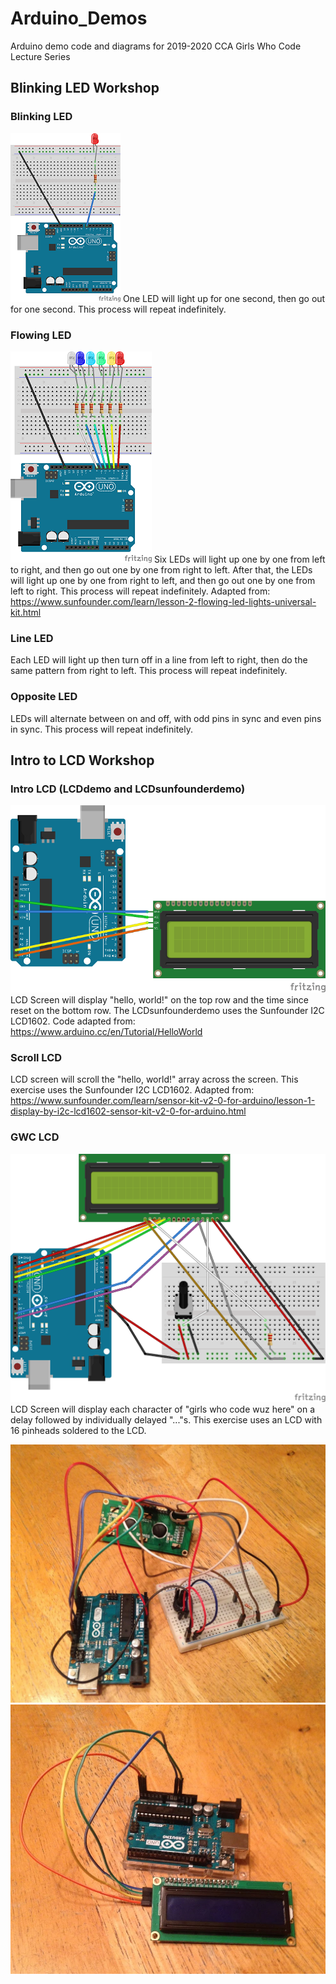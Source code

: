 # Arduino_Demos
 Arduino demo code and diagrams for 2019-2020 CCA Girls Who Code Lecture Series


## Blinking LED Workshop

### Blinking LED
![Blinking LED Diagram](/ImagesDiagrams/blinkingLEDdemo_bb.png)
One LED will light up for one second, then go out for one second. This process will repeat indefinitely.

### Flowing LED
![Flowing LED Diagram](/ImagesDiagrams/flowingLEDdemo_6led.png)
Six LEDs will light up one by one from left to right, and then go out one by one from right to left.
After that, the LEDs will light up one by one from right to left, and then go out one by one from left to right.
This process will repeat indefinitely.
Adapted from: https://www.sunfounder.com/learn/lesson-2-flowing-led-lights-universal-kit.html

### Line LED
Each LED will light up then turn off in a line from left to right, then do the same pattern from right to left. 
This process will repeat indefinitely.

### Opposite LED
LEDs will alternate between on and off, with odd pins in sync and even pins in sync.
This process will repeat indefinitely.




## Intro to LCD Workshop

### Intro LCD (LCDdemo and LCDsunfounderdemo)
![Scroll LCD Diagram](/ImagesDiagrams/sunfounderlcd_bb.png)
LCD Screen will display "hello, world!" on the top row and the time since reset on the bottom row. The LCDsunfounderdemo uses the Sunfounder I2C LCD1602.
Code adapted from: https://www.arduino.cc/en/Tutorial/HelloWorld

### Scroll LCD
LCD screen will scroll the "hello, world!" array across the screen. This exercise uses the Sunfounder I2C LCD1602.
Adapted from: https://www.sunfounder.com/learn/sensor-kit-v2-0-for-arduino/lesson-1-display-by-i2c-lcd1602-sensor-kit-v2-0-for-arduino.html

### GWC LCD
![Regular LCD Diagram](/ImagesDiagrams/LCDdemo.png)
LCD Screen will display each character of "girls who code wuz here" on a delay followed by individually delayed "..."s. This exercise uses an LCD with 16 pinheads soldered to the LCD.


![Regular LCD](/ImagesDiagrams/IMG_LCD.jpg)
![Sunfounder LCD](/ImagesDiagrams/IMG_LCDSF.jpg)